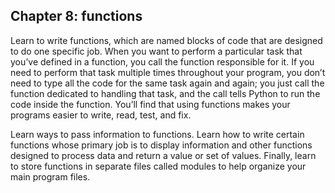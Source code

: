 <h2>
  Chapter 8: functions
</h2>

<p>
  Learn to write functions, which are named blocks of code that are designed to do one specific job. When you want to perform a particular task that you’ve defined in a function, you call the function responsible for it. If you need to perform that task multiple times throughout your program, you don’t need to type all the code for the same task again and again; you just call the function dedicated to handling that task, and the call tells Python to run the code inside the function. You’ll find that using functions makes your programs easier to write, read, test, and fix. 
<div>
Learn ways to pass information to functions. Learn how to write certain functions whose primary job is to display information and other functions designed to process data and return a value or set of values. Finally, learn to store functions in separate files called modules to help organize your main program files.
</div>
</p>
